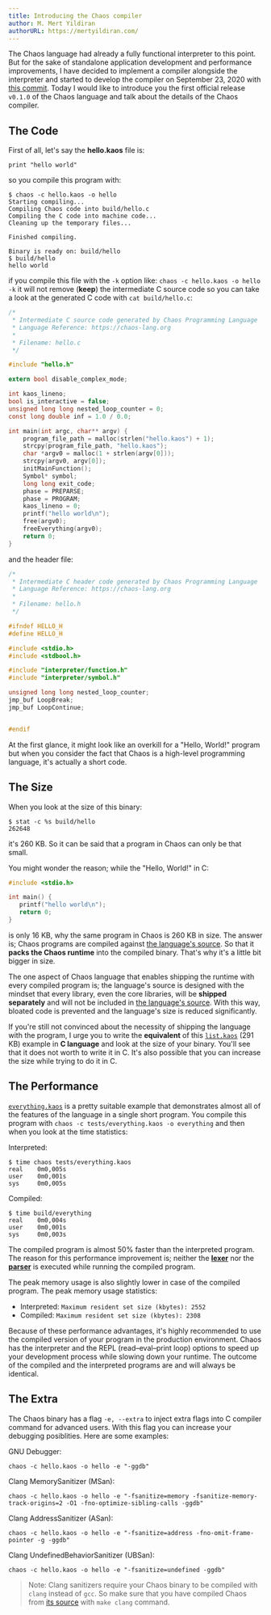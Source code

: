 ```yaml
---
title: Introducing the Chaos compiler
author: M. Mert Yildiran
authorURL: https://mertyildiran.com/
---
```


The Chaos language had already a fully functional interpreter to this point.
But for the sake of standalone application development and performance improvements,
I have decided to implement a compiler alongside the interpreter and started to
develop the compiler on September 23, 2020 with [this commit](https://github.com/chaos-lang/chaos/commit/af621014bda40edb8247109269e495ecc3b8d4dd).
Today I would like to introduce you the first official release `v0.1.0` of the Chaos language and talk about
the details of the Chaos compiler.

## The Code

First of all, let's say the **hello.kaos** file is:

```chaos
print "hello world"
```

so you compile this program with:

```shell
$ chaos -c hello.kaos -o hello
Starting compiling...
Compiling Chaos code into build/hello.c
Compiling the C code into machine code...
Cleaning up the temporary files...

Finished compiling.

Binary is ready on: build/hello
$ build/hello
hello world
```

if you compile this file with the `-k` option like: `chaos -c hello.kaos -o hello -k` it will not remove (**keep**) the
intermediate C source code so you can take a look at the generated C code with `cat build/hello.c`:

```c
/*
 * Intermediate C source code generated by Chaos Programming Language
 * Language Reference: https://chaos-lang.org
 *
 * Filename: hello.c
 */

#include "hello.h"

extern bool disable_complex_mode;

int kaos_lineno;
bool is_interactive = false;
unsigned long long nested_loop_counter = 0;
const long double inf = 1.0 / 0.0;

int main(int argc, char** argv) {
    program_file_path = malloc(strlen("hello.kaos") + 1);
    strcpy(program_file_path, "hello.kaos");
    char *argv0 = malloc(1 + strlen(argv[0]));
    strcpy(argv0, argv[0]);
    initMainFunction();
    Symbol* symbol;
    long long exit_code;
    phase = PREPARSE;
    phase = PROGRAM;
    kaos_lineno = 0;
    printf("hello world\n");
    free(argv0);
    freeEverything(argv0);
    return 0;
}
```

and the header file:

```c
/*
 * Intermediate C header code generated by Chaos Programming Language
 * Language Reference: https://chaos-lang.org
 *
 * Filename: hello.h
 */

#ifndef HELLO_H
#define HELLO_H

#include <stdio.h>
#include <stdbool.h>

#include "interpreter/function.h"
#include "interpreter/symbol.h"

unsigned long long nested_loop_counter;
jmp_buf LoopBreak;
jmp_buf LoopContinue;


#endif
```

At the first glance, it might look like an overkill for a "Hello, World!" program but when you consider the fact
that Chaos is a high-level programming language, it's actually a short code.

## The Size

When you look at the size of this binary:

```shell
$ stat -c %s build/hello
262648
```

it's 260 KB. So it can be said that a program in Chaos can only be that small.

You might wonder the reason; while the "Hello, World!" in C:

```c
#include <stdio.h>

int main() {
   printf("hello world\n");
   return 0;
}
```

is only 16 KB, why the same program in Chaos is 260 KB in size. The answer is; Chaos programs are compiled against
[the language's source](https://github.com/chaos-lang/chaos). So that it **packs the Chaos runtime** into
the compiled binary. That's why it's a little bit bigger in size.

The one aspect of Chaos language that enables shipping the runtime with every compiled program is; the language's
source is designed with the mindset that every library, even the core libraries, will be **shipped separately** and will
not be included in [the language's source](https://github.com/chaos-lang/chaos). With this way,
bloated code is prevented and the language's size is reduced significantly.

If you're still not convinced about the necessity of shipping the language with the program, I urge you to write
the **equivalent** of this [`list.kaos`](https://github.com/chaos-lang/chaos/blob/v0.1.0/tests/list.kaos) (291 KB)
example in **C language** and look at the size of your binary. You'll see that it does not worth to write it in C.
It's also possible that you can increase the size while trying to do it in C.

## The Performance

[`everything.kaos`](https://github.com/chaos-lang/chaos/blob/v0.1.0/tests/everything.kaos) is a pretty suitable example
that demonstrates almost all of the features of the language in a single short program. You compile this program with
`chaos -c tests/everything.kaos -o everything` and then when you look at the time statistics:

Interpreted:

```shell
$ time chaos tests/everything.kaos
real    0m0,005s
user    0m0,001s
sys     0m0,005s
```

Compiled:

```shell
$ time build/everything
real    0m0,004s
user    0m0,001s
sys     0m0,003s
```

The compiled program is almost 50% faster than the interpreted program. The reason for this performance improvement is;
neither the **[lexer](https://github.com/chaos-lang/chaos/blob/v0.1.0/lexer/lexer.l)**
nor the **[parser](https://github.com/chaos-lang/chaos/blob/v0.1.0/parser/parser.y)** is executed while running the
compiled program.

The peak memory usage is also slightly lower in case of the compiled program. The peak memory usage statistics:

- Interpreted: `Maximum resident set size (kbytes): 2552`
- Compiled: `Maximum resident set size (kbytes): 2308`

Because of these performance advantages, it's highly recommended to use the compiled version of your program
in the production environment. Chaos has the interpreter and the REPL (read–eval–print loop) options to speed up
your development process while slowing down your runtime. The outcome of the compiled and the interpreted programs
are and will always be identical.

## The Extra

The Chaos binary has a flag `-e, --extra` to inject extra flags into C compiler command for advanced users. With this
flag you can increase your debugging posiblities. Here are some examples:

GNU Debugger:

```shell
chaos -c hello.kaos -o hello -e "-ggdb"
```

Clang MemorySanitizer (MSan):

```shell
chaos -c hello.kaos -o hello -e "-fsanitize=memory -fsanitize-memory-track-origins=2 -O1 -fno-optimize-sibling-calls -ggdb"
```

Clang AddressSanitizer (ASan):

```shell
chaos -c hello.kaos -o hello -e "-fsanitize=address -fno-omit-frame-pointer -g -ggdb"
```

Clang UndefinedBehaviorSanitizer (UBSan):

```shell
chaos -c hello.kaos -o hello -e "-fsanitize=undefined -ggdb"
```

> Note: Clang sanitizers require your Chaos binary to be compiled with `clang` instead of `gcc`. So make sure that
> you have compiled Chaos from [its source](https://github.com/chaos-lang/chaos) with `make clang` command.
